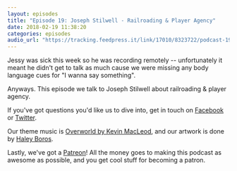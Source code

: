 ```yaml
---
layout: episodes
title: "Episode 19: Joseph Stilwell - Railroading & Player Agency"
date: 2018-02-19 11:38:20
categories: episodes
audio_url: "https://tracking.feedpress.it/link/17010/8323722/podcast-19-joseph-stilwell-player-agency.mp3"
---
```


Jessy was sick this week so he was recording remotely -- unfortunately it meant he didn't get to talk as much cause we were missing any body language cues for "I wanna say something".

Anyways. This episode we talk to Joseph Stilwell about railroading & player agency.

If you've got questions you'd like us to dive into, get in touch on [Facebook](https://www.facebook.com/dmsofvancouver) or [Twitter](https://www.twitter.com/dmsofvancouver).

Our theme music is [Overworld by Kevin MacLeod](https://incompetech.com/music/royalty-free/music.html), and our artwork is done by [Haley Boros](http://www.haleyboros.com/).

Lastly, we've got a [Patreon](https://www.patreon.com/dmsofvancouver)! All the money goes to making this podcast as awesome as possible, and you get cool stuff for becoming a patron.
